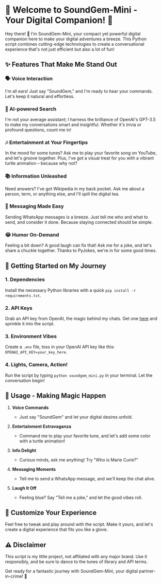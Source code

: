# 🌟 Welcome to SoundGem-Mini - Your Digital Companion! 🌟

Hey there! 👋 I'm SoundGem-Mini, your compact yet powerful digital companion here to make your digital adventures a breeze. This Python script combines cutting-edge technologies to create a conversational experience that's not just efficient but also a lot of fun!

## ✨ Features That Make Me Stand Out

### 🗣️ Voice Interaction
I'm all ears! Just say "SoundGem," and I'm ready to hear your commands. Let's keep it natural and effortless.

### 🤖 AI-powered Search
I'm not your average assistant; I harness the brilliance of OpenAI's GPT-3.5 to make my conversations smart and insightful. Whether it's trivia or profound questions, count me in!

### 🎶 Entertainment at Your Fingertips
In the mood for some tunes? Ask me to play your favorite song on YouTube, and let's groove together. Plus, I've got a visual treat for you with a vibrant turtle animation – because why not?

### 📚 Information Unleashed
Need answers? I've got Wikipedia in my back pocket. Ask me about a person, term, or anything else, and I'll spill the digital tea.

### 💌 Messaging Made Easy
Sending WhatsApp messages is a breeze. Just tell me who and what to send, and consider it done. Because staying connected should be simple.

### 😂 Humor On-Demand
Feeling a bit down? A good laugh can fix that! Ask me for a joke, and let's share a chuckle together. Thanks to PyJokes, we're in for some good times.

## 🚀 Getting Started on My Journey

### 1. Dependencies
Install the necessary Python libraries with a quick `pip install -r requirements.txt`.

### 2. API Keys
Grab an API key from OpenAI, the magic behind my chats. Get one [here](https://beta.openai.com/signup/) and sprinkle it into the script.

### 3. Environment Vibes
Create a `.env` file, toss in your OpenAI API key like this: `OPENAI_API_KEY=your_key_here`.

### 4. Lights, Camera, Action!
Run the script by typing `python soundgem_mini.py` in your terminal. Let the conversation begin!

## 🌈 Usage - Making Magic Happen

1. **Voice Commands**
   - Just say "SoundGem" and let your digital desires unfold.

2. **Entertainment Extravaganza**
   - Command me to play your favorite tune, and let's add some color with a turtle animation!

3. **Info Delight**
   - Curious minds, ask me anything! Try "Who is Marie Curie?"

4. **Messaging Moments**
   - Tell me to send a WhatsApp message, and we'll keep the chat alive.

5. **Laugh It Off**
   - Feeling blue? Say "Tell me a joke," and let the good vibes roll.

## 🎨 Customize Your Experience

Feel free to tweak and play around with the script. Make it yours, and let's create a digital experience that fits you like a glove.

## ⚠️ Disclaimer

This script is my little project, not affiliated with any major brand. Use it responsibly, and be sure to dance to the tunes of library and API terms.

Get ready for a fantastic journey with SoundGem-Mini, your digital partner-in-crime! 🚀
